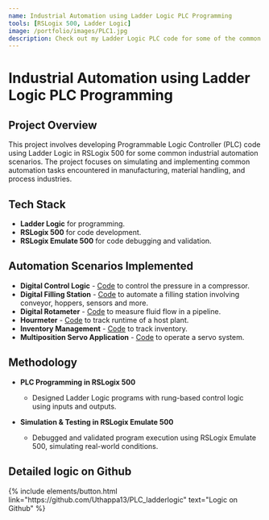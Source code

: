 ```yaml
---
name: Industrial Automation using Ladder Logic PLC Programming
tools: [RSLogix 500, Ladder Logic]
image: /portfolio/images/PLC1.jpg
description: Check out my Ladder Logic PLC code for some of the common industrial automation scenarios.
---
```


# Industrial Automation using Ladder Logic PLC Programming  

## Project Overview

This project involves developing Programmable Logic Controller (PLC) code using Ladder Logic in RSLogix 500 for some common industrial automation scenarios.
The project focuses on simulating and implementing common automation tasks encountered in manufacturing, material handling, and process industries.

## Tech Stack
- **Ladder Logic** for programming.
- **RSLogix 500** for code development.
- **RSLogix Emulate 500** for code debugging and validation.

## Automation Scenarios Implemented
- **Digital Control Logic** - [Code](https://github.com/Uthappa13/PLC_ladderlogic/tree/main/Digital%20Control%20Logic) to control the pressure in a compressor.
- **Digital Filling Station** - [Code](https://github.com/Uthappa13/PLC_ladderlogic/tree/main/Digital%20Filling%20Station) to automate a filling station involving conveyor, hoppers, sensors and more.
- **Digital Rotameter** - [Code](https://github.com/Uthappa13/PLC_ladderlogic/tree/main/Digital%20Rotameter) to measure fluid flow in a pipeline.
- **Hourmeter** - [Code](https://github.com/Uthappa13/PLC_ladderlogic/tree/main/Hourmeter) to track runtime of a host plant.
- **Inventory Management** - [Code](https://github.com/Uthappa13/PLC_ladderlogic/tree/main/Inventory%20Management) to track inventory.
- **Multiposition Servo Application** - [Code](https://github.com/Uthappa13/PLC_ladderlogic/tree/main/Multiposition%20servo%20application) to operate a servo system.

## Methodology
- **PLC Programming in RSLogix 500**
    - Designed Ladder Logic programs with rung-based control logic using inputs and outputs.

- **Simulation & Testing in RSLogix Emulate 500**
    - Debugged and validated program execution using RSLogix Emulate 500, simulating real-world conditions.


## Detailed logic on Github

<div class="left">
{% include elements/button.html link="https://github.com/Uthappa13/PLC_ladderlogic" text="Logic on Github" %}
</div>